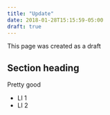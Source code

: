 ```yaml
---
title: "Update"
date: 2018-01-28T15:15:59-05:00
draft: true
---
```


This page was created as a draft

## Section heading
Pretty good

- LI 1
- LI 2